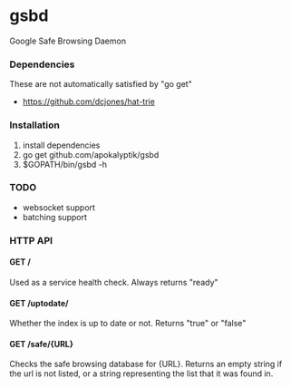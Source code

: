 gsbd
====

Google Safe Browsing Daemon

### Dependencies

These are not automatically satisfied by "go get"

* https://github.com/dcjones/hat-trie

### Installation

1. install dependencies
2. go get github.com/apokalyptik/gsbd
3. $GOPATH/bin/gsbd -h

### TODO

* websocket support
* batching support

### HTTP API

#### GET /

Used as a service health check. Always returns "ready"

#### GET /uptodate/ 

Whether the index is up to date or not. Returns "true" or "false"

#### GET /safe/{URL}

Checks the safe browsing database for {URL}.  Returns an empty string if the url is not listed, or a string representing the list that it was found in.


